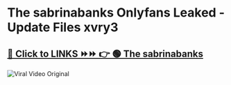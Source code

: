 
 # The sabrinabanks Onlyfans Leaked - Update Files xvry3

## <h2><a href="https://clipsfans.com/The_sabrinabanks&ref=git">🔗 Click to LINKS ⏩⏩ 👉 🟢 The sabrinabanks </a></h2>

<a href="https://clipsfans.com/The_sabrinabanks&ref=git" rel="nofollow" data-target="animated-image.originalLink"><img src="https://i.ibb.co.com/xMMVF88/686577567.gif" alt="Viral Video Original" style="max-width: 100%; display: inline-block;" data-target="animated-image.originalImage"></a>

